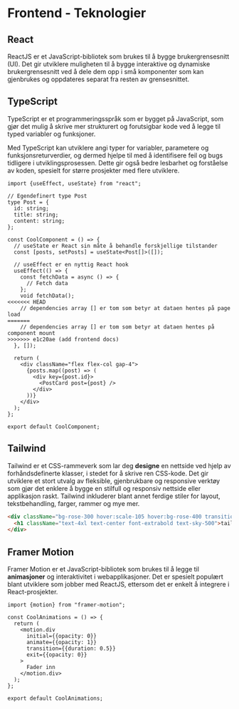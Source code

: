 # Frontend - Teknologier

## React

ReactJS er et JavaScript-bibliotek som brukes til å bygge brukergrensesnitt (UI). Det gir utviklere muligheten til å bygge interaktive og dynamiske brukergrensesnitt ved å dele dem opp i små komponenter som kan gjenbrukes og oppdateres separat fra resten av grensesnittet.

## TypeScript

TypeScript er et programmeringsspråk som er bygget på JavaScript, som gjør det mulig å skrive mer strukturert og forutsigbar kode ved å legge til typed variabler og funksjoner.

Med TypeScript kan utviklere angi typer for variabler, parametere og funksjonsreturverdier, og dermed hjelpe til med å identifisere feil og bugs tidligere i utviklingsprosessen. Dette gir også bedre lesbarhet og forståelse av koden, spesielt for større prosjekter med flere utviklere.

```tsx
import {useEffect, useState} from "react";

// Egendefinert type Post
type Post = {
  id: string;
  title: string;
  content: string;
};

const CoolComponent = () => {
  // useState er React sin måte å behandle forskjellige tilstander
  const [posts, setPosts] = useState<Post[]>([]);

  // useEffect er en nyttig React hook
  useEffect(() => {
    const fetchData = async () => {
      // Fetch data
    };
    void fetchData();
<<<<<<< HEAD
    // dependencies array [] er tom som betyr at dataen hentes på page load
=======
    // dependencies array [] er tom som betyr at dataen hentes på component mount
>>>>>>> e1c20ae (add frontend docs)
  }, []);

  return (
    <div className="flex flex-col gap-4">
      {posts.map((post) => (
        <div key={post.id}>
          <PostCard post={post} />
        </div>
      ))}
    </div>
  );
};

export default CoolComponent;
```

## Tailwind

Tailwind er et CSS-rammeverk som lar deg **designe** en nettside ved hjelp av forhåndsdefinerte klasser, i stedet for å skrive ren CSS-kode. Det gir utviklere et stort utvalg av fleksible, gjenbrukbare og responsive verktøy som gjør det enklere å bygge en stilfull og responsiv nettside eller applikasjon raskt. Tailwind inkluderer blant annet ferdige stiler for layout, tekstbehandling, farger, rammer og mye mer.

```html
<div className="bg-rose-300 hover:scale-105 hover:bg-rose-400 transition-all duration-300">
  <h1 className="text-4xl text-center font-extrabold text-sky-500">tailwind ftw</h1>
</div>
```

## Framer Motion

Framer Motion er et JavaScript-bibliotek som brukes til å legge til **animasjoner** og interaktivitet i webapplikasjoner. Det er spesielt populært blant utviklere som jobber med ReactJS, ettersom det er enkelt å integrere i React-prosjekter.

```tsx
import {motion} from "framer-motion";

const CoolAnimations = () => {
  return (
    <motion.div
      initial={{opacity: 0}}
      animate={{opacity: 1}}
      transition={{duration: 0.5}}
      exit={{opacity: 0}}
    >
      Fader inn
    </motion.div>
  );
};

export default CoolAnimations;
```
